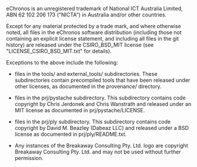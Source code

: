 <!--
     eChronos Real-Time Operating System
     Copyright (c) 2017, Commonwealth Scientific and Industrial Research
     Organisation (CSIRO) ABN 41 687 119 230.

     All rights reserved. CSIRO is willing to grant you a licence to the eChronos
     real-time operating system under the terms of the CSIRO_BSD_MIT license. See
     the file LICENSE_CSIRO_BSD for details.

     @TAG(CSIRO_BSD_MIT)
-->
eChronos is an unregistered trademark of National ICT Australia Limited, ABN 62 102 206 173 ("NICTA") in Australia and/or other countries.

Except for any material protected by a trade mark, and where otherwise noted, all files in the eChronos software distribution (including those not containing an explicit license statement, and including all files in the git history) are released under the CSIRO_BSD_MIT license (see "LICENSE_CSIRO_BSD_MIT.txt" for details).

Exceptions to the above include the following:

- files in the tools/ and external_tools/ subdirectories.
These subdirectories contain precompiled tools that have been released under other licenses, as documented in the provenance/ directory.

- files in the prj/pystache subdirectory.
This subdirectory contains code copyright by Chris Jerdonek and Chris Wanstrath and released under an MIT license as documented in prj/pystache/LICENSE.

- files in the prj/ply subdirectory.
This subdirectory contains code copyright by David M. Beazley (Dabeaz LLC) and released under a BSD license as documented in prj/ply/README.txt.

- Any instances of the Breakaway Consulting Pty. Ltd. logo are copyright Breakaway Consulting Pty. Ltd. and may not be used without further permission.
